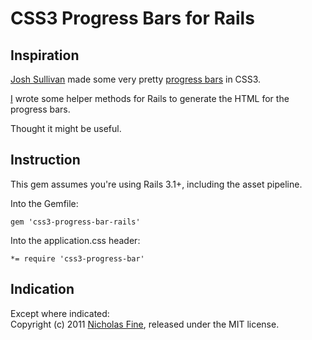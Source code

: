 # CSS3 Progress Bars for Rails

## Inspiration

[Josh Sullivan][js] made some very pretty [progress bars][blog] in CSS3.

[I][vanity] wrote some helper methods for Rails to generate the HTML for the progress bars.

Thought it might be useful.

## Instruction

This gem assumes you're using Rails 3.1+, including the asset pipeline.

Into the Gemfile:  
    
    gem 'css3-progress-bar-rails'

Into the application.css header:

    *= require 'css3-progress-bar'

## Indication

Except where indicated:  
Copyright (c) 2011 [Nicholas Fine][vanity], released under the MIT license. 

[js]: http://dipperstove.com/index.html
[blog]: http://dipperstove.com/design/css3-progress-bars.html
[vanity]: http://ndfine.com

